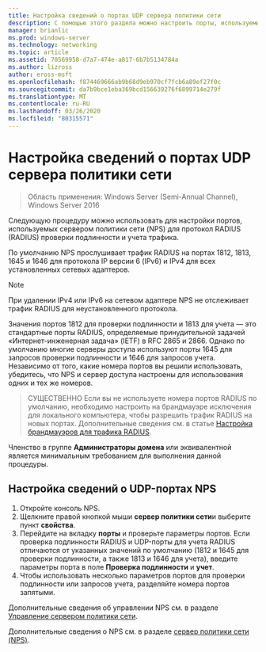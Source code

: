 ```yaml
---
title: Настройка сведений о портах UDP сервера политики сети
description: С помощью этого раздела можно настроить порты, используемые сервером политики сети (NPS) для проверки подлинности протокол RADIUS (RADIUS) и бухгалтерского трафика в Windows Server 2016.
manager: brianlic
ms.prod: windows-server
ms.technology: networking
ms.topic: article
ms.assetid: 70569958-d7a7-474e-a817-6b7b5134784a
ms.author: lizross
author: eross-msft
ms.openlocfilehash: f874469666ab9b68d9eb970cf7fcb6a89ef27f0c
ms.sourcegitcommit: da7b9bce1eba369bcd156639276f6899714e279f
ms.translationtype: MT
ms.contentlocale: ru-RU
ms.lasthandoff: 03/26/2020
ms.locfileid: "80315571"
---
```

# <a name="configure-nps-udp-port-information"></a>Настройка сведений о портах UDP сервера политики сети

>Область применения: Windows Server (Semi-Annual Channel), Windows Server 2016

Следующую процедуру можно использовать для настройки портов, используемых сервером политики сети (NPS) для протокол RADIUS \(RADIUS\) проверки подлинности и учета трафика.

По умолчанию NPS прослушивает трафик RADIUS на портах 1812, 1813, 1645 и 1646 для протокола IP версии 6 \(IPv6\) и IPv4 для всех установленных сетевых адаптеров.

>[!NOTE]
>При удалении IPv4 или IPv6 на сетевом адаптере NPS не отслеживает трафик RADIUS для неустановленного протокола.

Значения портов 1812 для проверки подлинности и 1813 для учета — это стандартные порты RADIUS, определяемые принудительной задачей «Интернет-инженерная задача» \(IETF\) в RFC 2865 и 2866. Однако по умолчанию многие серверы доступа используют порты 1645 для запросов проверки подлинности и 1646 для запросов учета. Независимо от того, какие номера портов вы решили использовать, убедитесь, что NPS и сервер доступа настроены для использования одних и тех же номеров.

>СУЩЕСТВЕННО Если вы не используете номера портов RADIUS по умолчанию, необходимо настроить на брандмауэре исключения для локального компьютера, чтобы разрешить трафик RADIUS на новых портах. Дополнительные сведения см. в статье [Настройка брандмауэров для трафика RADIUS](nps-firewalls-configure.md).

Членство в группе **Администраторы домена** или эквивалентной является минимальным требованием для выполнения данной процедуры.

## <a name="to-configure-nps-udp-port-information"></a>Настройка сведений о UDP-портах NPS 

1. Откройте консоль NPS.
2. Щелкните правой кнопкой мыши **сервер политики сети**и выберите пункт **свойства**.
3. Перейдите на вкладку **порты** и проверьте параметры портов. Если проверка подлинности RADIUS и UDP-порты для учета RADIUS отличаются от указанных значений по умолчанию (1812 и 1645 для проверки подлинности, а также 1813 и 1646 для учета), введите параметры порта в поле **Проверка подлинности** и **учет**.
4. Чтобы использовать несколько параметров портов для проверки подлинности или запросов учета, разделяйте номера портов запятыми.

Дополнительные сведения об управлении NPS см. в разделе [Управление сервером политики сети](nps-manage-top.md).

Дополнительные сведения о NPS см. в разделе [сервер политики сети (NPS)](nps-top.md).
